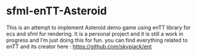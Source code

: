# sfml-enTT-Asteroid
This is an attempt to implement Asteroid demo game using enTT library for ecs and sfml for rendering.
It is a personal project and it is still a work in progress and I'm just doing this for fun.
you can find everything related to enTT and its creator here : https://github.com/skypjack/ent
